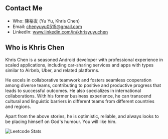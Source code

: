 

## Contact Me

- Who: 陳裕友 (Yu Yu, Khris Chen)
- Email: chenyuyu0515@gmail.com
- LinkedIn: www.linkedin.com/in/khrisyuyuchen


## Who is Khris Chen

Khris Chen is a seasoned Android developer with professional experience in scaled applications, 
including car-sharing services and apps with types similar to Airbnb, Uber, and related platforms. 

He excels in collaborative teamwork and fosters seamless cooperation among diverse teams, 
contributing to positive and productive progress that leads to successful outcomes. He also specializes in international collaborations. With his former business experience, 
he can transcend cultural and linguistic barriers in different teams from different countries and regions.

Apart from the above stories, he is optimistic, reliable, and always looks to be placing himself on God's humour.
You will like him.

![Leetcode Stats](https://leetcard.jacoblin.cool/chenyuyu0515)


